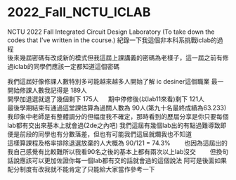 # 2022_Fall_NCTU_ICLAB
NCTU 2022 Fall Integrated Circuit Design Laboratory
(To take down the codes that I've written in the course.)
紀錄一下我這個非本科系挑戰iclab的過程  
後來幾屆密碼有改成新的模式但我這屆上課講義的密碼為老樣子，這一屆之前有修過iclab的同學們應該一定都知道這個密碼  

我們這屆好像修課人數特別多可能越來越多人開始了解 ic desiner這個職業
最一開始修課人數我記得是 189人  
開學加退選就退了幾個剩下 175人  　
期中停修後(以lab11來看)剩下 121人  
最後學期結束有通過這堂課估算為過關人數為 90人(第九十名最終成績為63.233)  
我印象中老師是有整體調分的但幅度我不確定，那時看到的歷屆分享是你只要每個lab都有交出來基本上就會過(2de之內吧)
我們這屆有幾個lab出的有點過難導致即便是前段的同學也有分數落差，但也有可能我們這屆就爛我也不知道  
這樣算課程及格率排除退選放棄的人大概為 90/121 = 74.3%　　
也因為這屆出的我自己感覺有比較難所以我看90名之後的基本上都有兩次以上lab沒交　　
但換句話說應該可以更加佐證你每一個lab都有交的話就會過的這個說法
阿可是後面如果配分制度有改我就不能肯定了只能給大家當作參考一下
